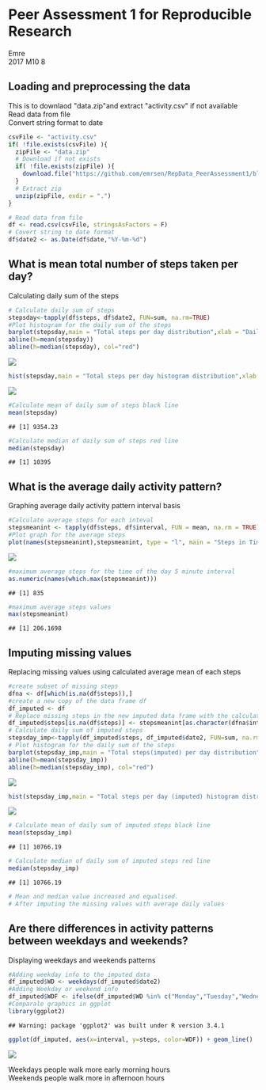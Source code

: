 # Peer Assessment 1 for Reproducible Research
Emre  
2017 M10 8  



## Loading and preprocessing the data

This is to downlaod "data.zip"and extract "activity.csv" if not available  
Read data from file  
Convert string format to date  


```r
csvFile <- "activity.csv"
if( !file.exists(csvFile) ){
  zipFile <- "data.zip"
  # Download if not exists
  if( !file.exists(zipFile) ){
    download.file("https://github.com/emrsen/RepData_PeerAssessment1/blob/master/activity.zip", destfile = zipFile)
  }
  # Extract zip
  unzip(zipFile, exdir = ".") 
}

# Read data from file
df <- read.csv(csvFile, stringsAsFactors = F)
# Covert string to date format
df$date2 <- as.Date(df$date,"%Y-%m-%d")
```

## What is mean total number of steps taken per day?

Calculating daily sum of the steps


```r
# Calculate daily sum of steps
stepsday<-tapply(df$steps, df$date2, FUN=sum, na.rm=TRUE)
#Plot histogram for the daily sum of the steps
barplot(stepsday,main = "Total steps per day distribution",xlab = "Daily steps")
abline(h=mean(stepsday))
abline(h=median(stepsday), col="red")
```

![](PA1_template_files/figure-html/mean_total_steps_daily-1.png)<!-- -->

```r
hist(stepsday,main = "Total steps per day histogram distribution",xlab = "Daily steps")
```

![](PA1_template_files/figure-html/mean_total_steps_daily-2.png)<!-- -->

```r
#Calculate mean of daily sum of steps black line
mean(stepsday)
```

```
## [1] 9354.23
```

```r
#Calculate median of daily sum of steps red line
median(stepsday)
```

```
## [1] 10395
```

## What is the average daily activity pattern?

Graphing average daily activity pattern interval basis


```r
#Calculate average steps for each inteval
stepsmeanint <- tapply(df$steps, df$interval, FUN = mean, na.rm = TRUE)
#Plot graph for the average steps
plot(names(stepsmeanint),stepsmeanint, type = "l", main = "Steps in Time Series Plot", xlab = "5-Minute Intervals", ylab = "Average Number of Steps")
```

![](PA1_template_files/figure-html/graph_average-1.png)<!-- -->

```r
#maximum average steps for the time of the day 5 minute interval
as.numeric(names(which.max(stepsmeanint)))
```

```
## [1] 835
```

```r
#maximum average steps values
max(stepsmeanint)
```

```
## [1] 206.1698
```

## Imputing missing values

Replacing missing values using calculated average mean of each steps


```r
#create subset of missing steps
dfna <- df[which(is.na(df$steps)),]
#create a new copy of the data frame df
df_imputed <- df
# Replace missing steps in the new imputed data frame with the calculated missing steps
df_imputed$steps[is.na(df$steps)] <- stepsmeanint[as.character(dfna$interval)]
# Calculate daily sum of imputed steps
stepsday_imp<-tapply(df_imputed$steps, df_imputed$date2, FUN=sum, na.rm=TRUE)
# Plot histogram for the daily sum of the steps
barplot(stepsday_imp,main = "Total steps(imputed) per day distribution",xlab = "Daily steps")
abline(h=mean(stepsday_imp))
abline(h=median(stepsday_imp), col="red")
```

![](PA1_template_files/figure-html/impute_missing_values-1.png)<!-- -->

```r
hist(stepsday_imp,main = "Total steps per day (imputed) histogram distribution",xlab = "Daily steps")
```

![](PA1_template_files/figure-html/impute_missing_values-2.png)<!-- -->

```r
# Calculate mean of daily sum of imputed steps black line
mean(stepsday_imp)
```

```
## [1] 10766.19
```

```r
# Calculate median of daily sum of imputed steps red line
median(stepsday_imp)
```

```
## [1] 10766.19
```

```r
# Mean and median value increased and equalised. 
# After imputing the missing values with average daily values
```

## Are there differences in activity patterns between weekdays and weekends?

Displaying weekdays and weekends patterns


```r
#Adding weekday info to the imputed data
df_imputed$WD <- weekdays(df_imputed$date2)
#Adding Weekday or weekend info
df_imputed$WDF <- ifelse(df_imputed$WD %in% c("Monday","Tuesday","Wednesday","Thursday","Friday"), "WeekDay", "WeekEnd")
#Comparale graphics in ggplot
library(ggplot2)
```

```
## Warning: package 'ggplot2' was built under R version 3.4.1
```

```r
ggplot(df_imputed, aes(x=interval, y=steps, color=WDF)) + geom_line()
```

![](PA1_template_files/figure-html/weekdayend_compare-1.png)<!-- -->
  
Weekdays people walk more early morning hours  
Weekends people walk more in afternoon hours
